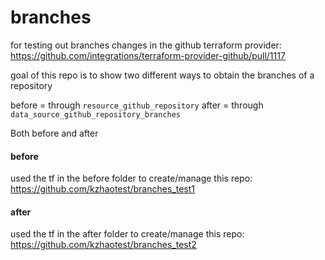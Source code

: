 # branches
for testing out branches changes in the github terraform provider:
https://github.com/integrations/terraform-provider-github/pull/1117

goal of this repo is to show two different ways to obtain the branches of a repository

before = through `resource_github_repository` 
after  = through `data_source_github_repository_branches`

Both before and after 
#### before

used the tf in the before folder to create/manage this repo:
https://github.com/kzhaotest/branches_test1

#### after

used the tf in the after folder to create/manage this repo:
https://github.com/kzhaotest/branches_test2
